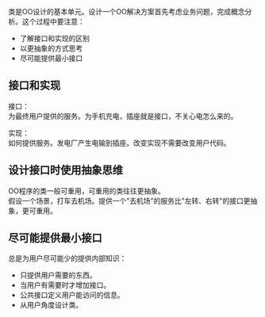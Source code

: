 类是OO设计的基本单元。设计一个OO解决方案首先考虑业务问题，完成概念分析。这个过程中要注意：
* 了解接口和实现的区别
* 以更抽象的方式思考
* 尽可能提供最小接口

## 接口和实现
接口：  
为最终用户提供的服务。为手机充电，插座就是接口，不关心电怎么来的。  

实现：  
如何提供服务。发电厂产生电输到插座。改变实现不需要改变用户代码。

## 设计接口时使用抽象思维
OO程序的类一般可重用，可重用的类往往更抽象。  
假设一个场景，打车去机场。提供一个"去机场"的服务比"左转、右转"的接口更抽象，更可重用。

## 尽可能提供最小接口
总是为用户尽可能少的提供内部知识：
* 只提供用户需要的东西。
* 当用户有需要时才增加接口。
* 公共接口定义用户能访问的信息。
* 从用户角度设计类。
